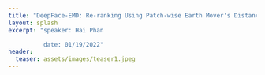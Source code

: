 ```yaml
---
title: "DeepFace-EMD: Re-ranking Using Patch-wise Earth Mover's Distance Improves Out-Of-Distribution Face Identification"
layout: splash
excerpt: "speaker: Hai Phan 

          date: 01/19/2022"
header:
  teaser: assets/images/teaser1.jpeg
---
```

